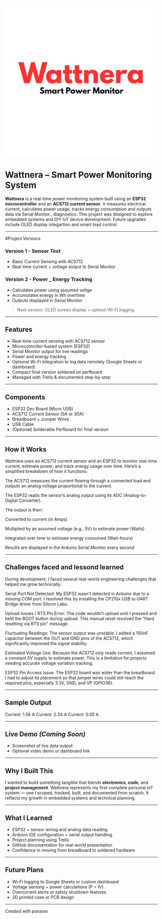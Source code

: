 <p align="center">
  <img src="Wattnera.jpg" alt="Wattnera Logo" width="600"/>
</p>

# Wattnera – Smart Power Monitoring System

**Wattnera** is a real-time power monitoring system built using an **ESP32 microcontroller** and an **ACS712 current sensor**. It measures electrical current, calculates power usage, tracks energy consumption and outputs data via Serial Monitor., diagnostics. This project was designed to explore embedded systems and DIY IoT device development. Future upgrades include OLED display integartion and smart load control.

---

#Project Versions

### Version 1 - Sensor Test
- Basic Current Sensing with ACS712
- Real-time current + voltage output to Serial Monitor

### Version 2 - Power _ Energy Tracking
- Calculates power using assumed voltge
- Accumulates energy in Wh overtime
- Outputs displayed in Serial Monitor

> Next version: OLED screen display + optimal Wi-Fi logging


---
## Features
- Real-time current sensing with ACS712 sensor
- Microcontroller-based system (ESP32)
- Serial Monitor output for live readings
- Power and energy tracking
- Optional Wi-Fi integration to log data remotely (Google Sheets or dashboard)
- Compact final version soldered on perfboard
- Managed with Trello & documented step-by-step

---

## Components
- ESP32 Dev Board (Micro USB)
- ACS712 Current Sensor (5A or 30A)
- Breadboard + Jumper Wires
- USB Cable
- (Optional) Solderable Perfboard for final version

---

## How it Works
Wattnera uses an ACS712 current sensor and an ESP32 to monitor real-time current, estimate power, and track energy usage over time. Here’s a simplified breakdown of how it functions:

The ACS712 measures the current flowing through a connected load and outputs an analog voltage proportional to the current.

The ESP32 reads the sensor’s analog output using its ADC (Analog-to-Digital Converter).

The output is then:

Converted to current (in Amps)

Multiplied by an assumed voltage (e.g., 5V) to estimate power (Watts)

Integrated over time to estimate energy consumed (Watt-hours)

Results are displayed in the Arduino Serial Monitor every second

---

## Challenges faced and lessond learned
During development, I faced several real-world engineering challenges that helped me grow technically:

Serial Port Not Detected:
My ESP32 wasn't detected in Arduino due to a missing COM port. I resolved this by installing the CP210x USB to UART Bridge driver from Silicon Labs.

Upload Issues / RTS Pin Error:
The code wouldn’t upload until I pressed and held the BOOT button during upload. This manual reset resolved the “Hard resetting via RTS pin” message.

Fluctuating Readings:
The sensor output was unstable. I added a 100nF capacitor between the OUT and GND pins of the ACS712, which significantly improved the signal stability.

Estimated Voltage Use:
Because the ACS712 only reads current, I assumed a constant 5V supply to estimate power. This is a limitation for projects needing accurate voltage variation tracking.

ESP32 Pin Access Issue:
The ESP32 board was wider than the breadboard. I had to adjust its placement so that jumper wires could still reach the required pins, especially 3.3V, GND, and VP (GPIO36).

---

## Sample Output
Current: 1.56 A
Current: 2.34 A
Current: 0.05 A

---

## Live Demo *(Coming Soon)*
- Screenshot of live data output
- Optional video demo or dashboard link

---

## Why I Built This
I wanted to build something tangible that blends **electronics**, **code**, and **project management**. Wattnera represents my first complete personal IoT system — one I scoped, tracked, built, and documented from scratch. It reflects my growth in embedded systems and technical planning.

---

## What I Learned
- ESP32 + sensor wiring and analog data reading
- Arduino IDE configuration + serial output handling
- Project planning using Trello
- GitHub documentation for real-world presentation
- Confidence in moving from breadboard to soldered hardware

---

## Future Plans
- Wi-Fi logging to Google Sheets or custom dashboard
- Voltage sensing + power calculations (P = IV)
- Overcurrent alerts or safety shutdown features
- 3D printed case or PCB design

---

*Created with passion*
